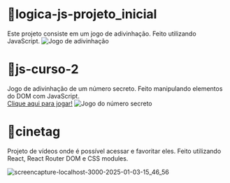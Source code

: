 # 📁logica-js-projeto_inicial

Este projeto consiste em um jogo de adivinhação. Feito utilizando JavaScript.
![Jogo de adivinhação](https://github.com/sarahscampos/programa-one-iniciante/assets/74733887/a94bad1d-3991-4df7-bd5e-e5c2c8bb8b9e)

# 📁js-curso-2

Jogo de adivinhação de um número secreto. Feito manipulando elementos do DOM com JavaScript.\
<a href="https://jogo-numero-secreto-seven-beta.vercel.app">Clique aqui para jogar!</a>
![Jogo do número secreto](https://github.com/sarahscampos/programa-one-iniciante/assets/74733887/1c261f60-05fb-47f3-baaf-193aeaeae77e)

# 📁cinetag
Projeto de vídeos onde é possível acessar e favoritar eles. Feito utilizando React, React Router DOM e CSS modules.

![screencapture-localhost-3000-2025-01-03-15_46_56](https://github.com/user-attachments/assets/b34b6f3e-2f1e-4487-918b-e574b8237315)
